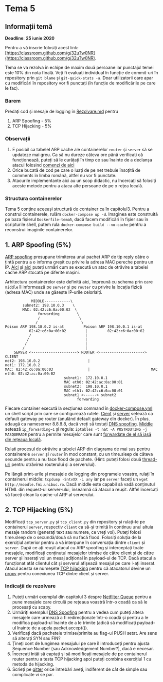 # Tema 5

## Informații temă
**Deadline**: **25 iunie 2020** 

Pentru a vă înscrie folosiți acest link: [https://classroom.github.com/g/32uTw0NR](https://classroom.github.com/g/32uTw0NR).

Tema se va rezolva în echipe de maxim două persoane iar punctajul temei este 10% din nota finală.
Veți fi evaluați individual în funcție de commit-uri în repository prin `git blame` și `git-quick-stats -a`. Doar utilizatorii care apar cu modificări în repository vor fi punctați (în funcție de modificările pe care le fac).

### Barem
Predați cod și mesaje de logging în [Rezolvare.md](https://github.com/senisioi/tema5/blob/master/Rezolvare.md) pentru
1. ARP Spoofing - 5% 
2. TCP Hijacking - 5% 

### Observații
1. E posibil ca tabelel ARP cache ale containerelor `router` și `server` să se updateze mai greu. Ca să nu dureze câteva ore până verificați că funcționează, puteți să le curățați în timp ce sau înainte de a declanșa atacul folosind [comenzi de aici](https://linux-audit.com/how-to-clear-the-arp-cache-on-linux/)
2. Orice bucată de cod pe care o luați de pe net trebuie însoțită de comments în limba română, altfel nu vor fi punctate.
3. Atacurile implementante aici au un scop didactic, nu încercați să folosiți aceste metode pentru a ataca alte persoane de pe o rețea locală.


### Structura containerelor
Tema 5 conține aceeași structură de container ca în capitolul3. Pentru a construi containerele, rulăm `docker-compose up -d`.
Imaginea este construită pe baza fișierul `Dockerfile-tema5`, dacă facem modificări în fișier sau în scripturile shell, putem rula `docker-compose build --no-cache` pentru a reconstrui imaginile containerelor.


## 1. ARP Spoofing (5%)
[ARP spoofing](https://samsclass.info/124/proj11/P13xN-arpspoof.html) presupune trimiterea unui pachet ARP de tip reply către o țintă pentru a o informa greșit cu privire la adresa MAC pereche pentru un IP. [Aici](https://medium.com/@ismailakkila/black-hat-python-arp-cache-poisoning-with-scapy-7cb1d8b9d242) și [aici](https://www.youtube.com/watch?v=hI9J_tnNDCc) puteți urmări cum se execută un atac de otrăvire a tabelei cache ARP stocată pe diferite mașini.

Arhitectura containerelor este definită aici, împreună cu schema prin care `middle` îi informează pe `server` și pe `router` cu privire la locația fizică (adresa MAC) unde se găsește IP-urile celorlalți. 


```
            MIDDLE------------\
        subnet2: 198.10.0.3    \
        MAC: 02:42:c6:0a:00:02  \
               forwarding        \ 
               /                  \
              /                    \
Poison ARP 198.10.0.2 is-at         Poison ARP 198.10.0.1 is-at 
           02:42:c6:0a:00:02         |         02:42:c6:0a:00:02
           /                         |
          /                          |
         /                           |
        /                            |
    SERVER <---------------------> ROUTER <---------------------> CLIENT
net2: 198.10.0.2                      |                           net1: 172.10.0.2
MAC: 02:42:c6:0a:00:03                |                            MAC eth0: 02:42:ac:0a:00:02
                           subnet1:  172.10.0.1
                           MAC eth0: 02:42:ac:0a:00:01
                           subnet2:  198.10.0.1
                           MAC eth1: 02:42:c6:0a:00:01
                           subnet1 <------> subnet2
                                 forwarding
```

Fiecare container execută la secțiunea command în [docker-compose.yml](https://github.com/senisioi/tema5/blob/master/docker-compose.yml) un shell script prin care se configurează rutele. [Cient](https://github.com/senisioi/tema5/blob/master/src/client.sh) și [server](https://github.com/senisioi/tema5/blob/master/src/server.sh) setează ca default gateway pe router (anulând default gateway din docker). În plus, adaugă ca nameserver 8.8.8.8, dacă vreți să testați [DNS spoofing](https://github.com/senisioi/computer-networks/tree/2020/capitolul3#scapy_dns_spoofing). [Middle](https://github.com/senisioi/tema5/blob/master/src/middle.sh) setează `ip_forwarding=1` și regula: `iptables -t nat -A POSTROUTING -j MASQUERADE` pentru a permite mesajelor care sunt [forwardate de el să iasă din rețeaua locală](https://askubuntu.com/questions/466445/what-is-masquerade-in-the-context-of-iptables). 


Rulati procesul de otrăvire a tabelei ARP din diagrama de mai sus pentru containerele `server` și `router` în mod constant, cu un time.sleep de câteva secunde pentru a nu face flood de pachete. (Hint: puteți folosi două [thread-uri](https://realpython.com/intro-to-python-threading/#starting-a-thread) pentru otrăvirea routerului și a serverului).


Pe lângă print-urile și mesajele de logging din programele voastre, rulați în containerul middle: `tcpdump -SntvXX -i any` iar pe `server` faceți un `wget http://moodle.fmi.unibuc.ro`. Dacă middle este capabil să vadă conținutul HTML din request-ul server-ului, înseamnă că atacul a reușit. Altfel încercați să faceți clean la cache-ul ARP al serverului.


## 2. TCP Hijacking (5%)

Modificați `tcp_server.py` și `tcp_client.py` din repository și rulați-le pe containerul `server`, respectiv `client` ca să-și trimită în continuu unul altuia mesaje random (generați text sau numere, ce vreți voi). Puteți folosi time.sleep de o secundă/două să nu facă flood. Folosiți soluția de la exercițiul anterior pentru a vă interpune în conversația dintre `client` și `server`.
După ce ați reușit atacul cu ARP spoofing și interceptați toate mesajele, modificați conținutul mesajelor trimise de către client și de către server și inserați voi un mesaj adițional în payload-ul de TCP. Dacă atacul a funcționat atât clientul cât și serverul afișează mesajul pe care l-ați inserat. Atacul acesta se numeșete [TCP hijacking](https://www.geeksforgeeks.org/session-hijacking/) pentru că atacatorul devine un [proxy](https://en.wikipedia.org/wiki/Proxy_server) pentru conexiunea TCP dintre client și server.


### Indicații de rezolvare

1. Puteți urmări exemplul din capitolul 3 despre [Netfilter Queue](https://github.com/senisioi/computer-networks/tree/2020/capitolul3#scapy_nfqueue) pentru a pune mesajele care circulă pe rețeaua voastră într-o coadă ca să le procesați cu scapy.
2. Urmăriți exemplul [DNS Spoofing](https://github.com/senisioi/computer-networks/tree/2020/capitolul3#scapy_dns_spoofing) pentru a vedea cum puteți altera mesajele care urmează a fi redirecționate într-o coadă și pentru a le modifica payload-ul înainte de a le trimite (adică să modificați payload-ul înainte de a apela packet.accept()).
4. Verificați dacă pachetele trimise/primite au flag-ul PUSH setat. Are sens să alterați SYN sau FIN?
5. Țineți cont de lungimea mesajului pe care îl introduceți pentru ajusta Sequence Number (sau Acknowledgement Number?), dacă e necesar.
6. Încercați întâi să captați și să modificați mesajele de pe containerul router pentru a testa TCP hijacking apoi puteți combina exercițiul 1 cu metoda de hijacking.
7. Scrieți pe [gitter](https://gitter.im/unibuc-computer-networks/2020) orice întrebări aveți, indiferent de cât de simple sau complicate vi se par.
